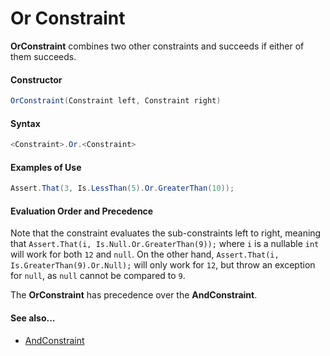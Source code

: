 # Or Constraint


**OrConstraint** combines two other constraints and succeeds if either of them succeeds.

#### Constructor

```csharp
OrConstraint(Constraint left, Constraint right)
```

#### Syntax

```csharp
<Constraint>.Or.<Constraint>
```

#### Examples of Use

```csharp
Assert.That(3, Is.LessThan(5).Or.GreaterThan(10));
```

#### Evaluation Order and Precedence

Note that the constraint evaluates the sub-constraints left to right, meaning that `Assert.That(i, Is.Null.Or.GreaterThan(9));` where `i` is a nullable `int` will work for both `12` and `null`. On the other hand, 
`Assert.That(i, Is.GreaterThan(9).Or.Null);` will only work for `12`, but throw an exception for `null`, as `null` cannot be compared to `9`.

The **OrConstraint** has precedence over the **AndConstraint**.

#### See also...
 * [AndConstraint](AndConstraint.md)
